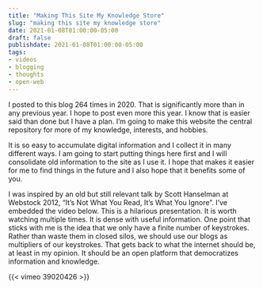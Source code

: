 ```yaml
---
title: "Making This Site My Knowledge Store"
slug: "making this site my knowledge store"
date: 2021-01-08T01:00:00-05:00
draft: false
publishdate: 2021-01-08T01:00:00-05:00
tags:
- videos
- blogging
- thoughts
- open-web
---
```


I posted to this blog 264 times in 2020. That is significantly more than in any previous year. I hope to post even more this year. I know that is easier said than done but I have a plan. I’m going to make this website the central repository for more of my knowledge, interests, and hobbies.

It is so easy to accumulate digital information and I collect it in many different ways. I am going to start putting things here first and I will consolidate old information to the site as I use it. I hope that makes it easier for me to find things in the future and I also hope that it benefits some of you.

I was inspired by an old but still relevant talk by Scott Hanselman at Webstock 2012, “It’s Not What You Read, It’s What You Ignore”. I’ve embedded the video below. This is a hilarious presentation. It is worth watching multiple times. It is dense with useful information. One point that sticks with me is the idea that we only have a finite number of keystrokes. Rather than waste them in closed silos, we should use our blogs as multipliers of our keystrokes. That gets back to what the internet should be, at least in my opinion. It should be an open platform that democratizes information and knowledge.

{{< vimeo 39020426 >}}
